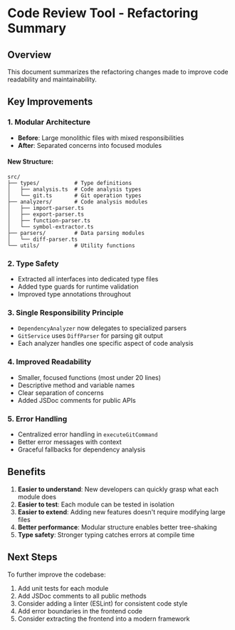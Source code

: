 # Code Review Tool - Refactoring Summary

## Overview
This document summarizes the refactoring changes made to improve code readability and maintainability.

## Key Improvements

### 1. Modular Architecture
- **Before**: Large monolithic files with mixed responsibilities
- **After**: Separated concerns into focused modules

#### New Structure:
```
src/
├── types/           # Type definitions
│   ├── analysis.ts  # Code analysis types
│   └── git.ts       # Git operation types
├── analyzers/       # Code analysis modules
│   ├── import-parser.ts
│   ├── export-parser.ts
│   ├── function-parser.ts
│   └── symbol-extractor.ts
├── parsers/         # Data parsing modules
│   └── diff-parser.ts
└── utils/           # Utility functions
```

### 2. Type Safety
- Extracted all interfaces into dedicated type files
- Added type guards for runtime validation
- Improved type annotations throughout

### 3. Single Responsibility Principle
- `DependencyAnalyzer` now delegates to specialized parsers
- `GitService` uses `DiffParser` for parsing git output
- Each analyzer handles one specific aspect of code analysis

### 4. Improved Readability
- Smaller, focused functions (most under 20 lines)
- Descriptive method and variable names
- Clear separation of concerns
- Added JSDoc comments for public APIs

### 5. Error Handling
- Centralized error handling in `executeGitCommand`
- Better error messages with context
- Graceful fallbacks for dependency analysis

## Benefits

1. **Easier to understand**: New developers can quickly grasp what each module does
2. **Easier to test**: Each module can be tested in isolation
3. **Easier to extend**: Adding new features doesn't require modifying large files
4. **Better performance**: Modular structure enables better tree-shaking
5. **Type safety**: Stronger typing catches errors at compile time

## Next Steps

To further improve the codebase:
1. Add unit tests for each module
2. Add JSDoc comments to all public methods
3. Consider adding a linter (ESLint) for consistent code style
4. Add error boundaries in the frontend code
5. Consider extracting the frontend into a modern framework